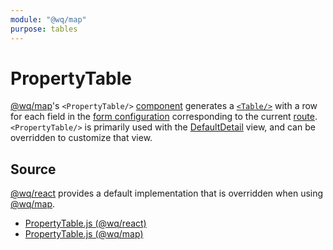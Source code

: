 ```yaml
---
module: "@wq/map"
purpose: tables
---
```


# PropertyTable

[@wq/map]'s `<PropertyTable/>` [component][index] generates a [`<Table/>`][Table] with a row for each field in the [form configuration][config]  corresponding to the current [route][@wq/router].  `<PropertyTable/>` is primarily used with the [DefaultDetail] view, and can be overridden to customize that view.

## Source

[@wq/react] provides a default implementation that is overridden when using [@wq/map].

 * [PropertyTable.js (@wq/react)][react-src]
 * [PropertyTable.js (@wq/map)][map-src]



[index]: ./index.md
[@wq/react]: ../@wq/react.md
[@wq/map]: ../@wq/map.md
[@wq/router]: ../@wq/router.md
[DefaultDetail]: ../views/DefaultDetail.md
[Table]: ./Table.md
[config]: ../config.md
[react-src]: https://github.com/wq/wq.app/blob/main/packages/react/src/components/PropertyTable.js
[map-src]: https://github.com/wq/wq.app/blob/main/packages/map/src/components/PropertyTable.js
